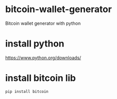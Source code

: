 # bitcoin-wallet-generator
Bitcoin wallet generator with python

# install python
https://www.python.org/downloads/

# install bitcoin lib
```
pip install bitcoin
```
